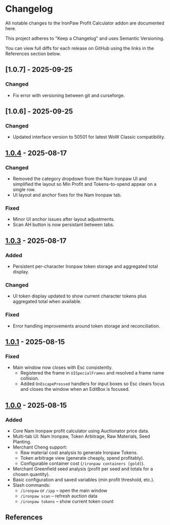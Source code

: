 # Changelog

All notable changes to the IronPaw Profit Calculator addon are documented here.

This project adheres to "Keep a Changelog" and uses Semantic Versioning.

You can view full diffs for each release on GitHub using the links in the References section below.

## [1.0.7] - 2025-09-25

### Changed
- Fix error with versioning between git and curseforge.


## [1.0.6] - 2025-09-25

### Changed
- Updated interface version to 50501 for latest WoW Classic compatibility.

## [1.0.4] - 2025-08-17

### Changed
- Removed the category dropdown from the Nam Ironpaw UI and simplified the layout so Min Profit and Tokens-to-spend appear on a single row.
- UI layout and anchor fixes for the Nam Ironpaw tab.

### Fixed
- Minor UI anchor issues after layout adjustments.
- Scan AH button is now persistant between tabs.

## [1.0.3] - 2025-08-17

### Added
- Persistent per-character Ironpaw token storage and aggregated total display.

### Changed
- UI token display updated to show current character tokens plus aggregated total when available.

### Fixed
- Error handling improvements around token storage and reconciliation.

## [1.0.1] - 2025-08-15

### Fixed
- Main window now closes with Esc consistently.
  - Registered the frame in `UISpecialFrames` and resolved a frame name collision.
  - Added `OnEscapePressed` handlers for input boxes so Esc clears focus and closes the window when an EditBox is focused.

## [1.0.0] - 2025-08-15

### Added
- Core Nam Ironpaw profit calculator using Auctionator price data.
- Multi-tab UI: Nam Ironpaw, Token Arbitrage, Raw Materials, Seed Planting.
- Merchant Cheng support:
  - Raw material cost analysis to generate Ironpaw Tokens.
  - Token arbitrage view (generate cheaply, spend profitably).
  - Configurable container cost (`/ironpaw containers [gold]`).
- Merchant Greenfield seed analysis (profit per seed and totals for a chosen quantity).
- Basic configuration and saved variables (min profit threshold, etc.).
- Slash commands:
  - `/ironpaw` or `/ipp` – open the main window
  - `/ironpaw scan` – refresh auction data
  - `/ironpaw tokens` – show current token count

## References

[1.0.4]: https://github.com/TheFlexican/IronPawProfit/compare/v1.0.3...v1.0.4
[1.0.3]: https://github.com/TheFlexican/IronPawProfit/compare/v1.0.2...v1.0.3
[1.0.2]: https://github.com/TheFlexican/IronPawProfit/compare/v1.0.1...v1.0.2
[1.0.1]: https://github.com/TheFlexican/IronPawProfit/compare/v1.0.0...v1.0.1
[1.0.0]: https://github.com/TheFlexican/IronPawProfit/releases/tag/v1.0.0